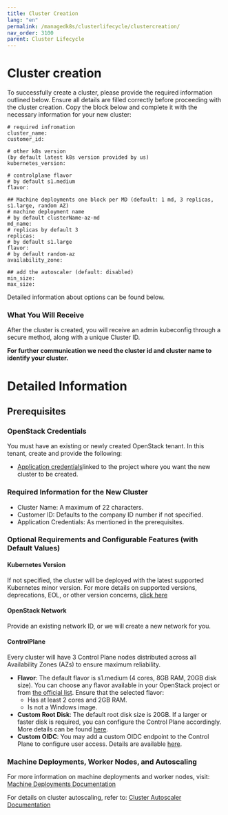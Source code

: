 ```yaml
---
title: Cluster Creation
lang: "en"
permalink: /managedk8s/clusterlifecycle/clustercreation/
nav_order: 3100
parent: Cluster Lifecycle
---
```

# Cluster creation

To successfully create a cluster, please provide the required information outlined below. Ensure all details are filled correctly before proceeding with the cluster creation.
Copy the block below and complete it with the necessary information for your new cluster:
```
# required infromation
cluster_name: 
customer_id: 

# other k8s version
(by default latest k8s version provided by us)
kubernetes_version: 

# controlplane flavor 
# by default s1.medium
flavor: 

## Machine deployments one block per MD (default: 1 md, 3 replicas, s1.large, random AZ)
# machine deployment name
# by default clusterName-az-md
md_name:  
# replicas by default 3
replicas:
# by default s1.large
flavor: 
# by default random-az
availability_zone: 

## add the autoscaler (default: disabled)
min_size:
max_size:
```
Detailed information about options can be found below.

### What You Will Receive
After the cluster is created, you will receive an admin kubeconfig through a secure method, along with a unique Cluster ID.

**For further communication we need the cluster id and cluster name to identify your cluster.**
# Detailed Information

## Prerequisites
### OpenStack Credentials
You must have an existing or newly created OpenStack tenant. In this tenant, create and provide the following:
- [Application credentials](/managedk8s/clusterlifecycle/appcredentials/)linked to the project where you want the new cluster to be created.


### Required Information for the New Cluster
* Cluster Name: A maximum of 22 characters.
* Customer ID: Defaults to the company ID number if not specified.
* Application Credentials: As mentioned in the prerequisites.

### Optional Requirements and Configurable Features (with Default Values)
#### Kubernetes Version
If not specified, the cluster will be deployed with the latest supported Kubernetes minor version.
For more details on supported versions, deprecations, EOL, or other version concerns, [click here](/managedk8s/about/kubernetesverions/)

#### OpenStack Network
Provide an existing network ID, or we will create a new network for you.


#### ControlPlane
Every cluster will have 3 Control Plane nodes distributed across all Availability Zones (AZs) to ensure maximum reliability.

* **Flavor**: The default flavor is s1.medium (4 cores, 8GB RAM, 20GB disk size).
You can choose any flavor available in your OpenStack project or from [the official list](/optimist/specs/flavor_specification/). Ensure that the selected flavor:
  * Has at least 2 cores and 2GB RAM.
  * Is not a Windows image.
* **Custom Root Disk**: The default root disk size is 20GB.
If a larger or faster disk is required, you can configure the Control Plane accordingly. More details can be found [here](/managedk8s/clusterlifecycle/rootdisk/).
* **Custom OIDC**: You may add a custom OIDC endpoint to the Control Plane to configure user access.
Details are available  [here](/managedk8s/clusterlifecycle/oidc/).

### Machine Deployments, Worker Nodes, and Autoscaling
For more information on machine deployments and worker nodes, visit:
[Machine Deployments Documentation](/managedk8s/clusterlifecycle/machinedeployments/)

For details on cluster autoscaling, refer to:
[Cluster Autoscaler Documentation](/managedk8s/clusterlifecycle/autoscaling/)